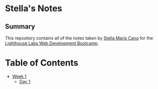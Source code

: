 # Stella's Notes

## Summary 

This repository contains all of the notes taken by [Stella Maris Cano](https://github.com/goodWishesEveryone/lighthouse-web-notes/edit/master/README.md) for the [Lighthouse Labs Web Development Bootcamp](lighthouselabs.ca).

# Table of Contents

* [Week 1](/Week_1)
  * [Day 1](/Week_1/Day_1)